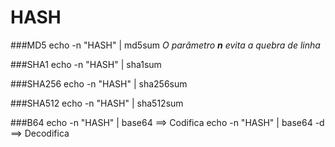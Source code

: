 # HASH

###MD5
echo -n "HASH" | md5sum
*O parâmetro **n** evita a quebra de linha*

###SHA1
echo -n "HASH" | sha1sum

###SHA256
echo -n "HASH" | sha256sum

###SHA512
echo -n "HASH" | sha512sum

###B64
echo -n "HASH" | base64 ==> Codifica
echo -n "HASH" | base64 -d ==> Decodifica
